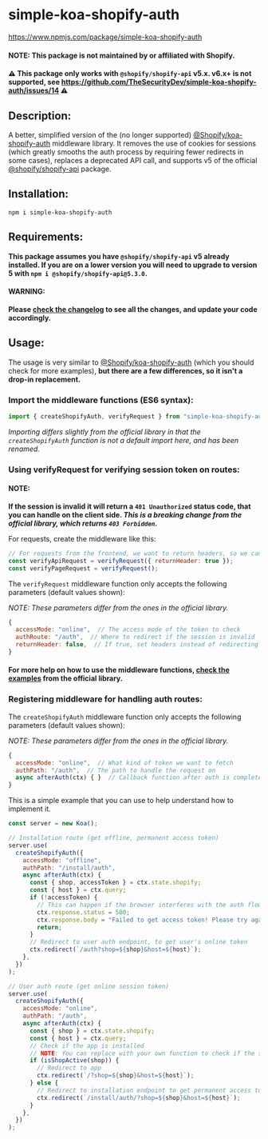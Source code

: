 # simple-koa-shopify-auth

https://www.npmjs.com/package/simple-koa-shopify-auth

#### NOTE: This package is not maintained by or affiliated with Shopify.

#### ⚠️ This package only works with `@shopify/shopify-api` v5.x. v6.x+ is not supported, see https://github.com/TheSecurityDev/simple-koa-shopify-auth/issues/14 ⚠️

## Description:

A better, simplified version of the (no longer supported) [@Shopify/koa-shopify-auth](https://github.com/Shopify/koa-shopify-auth) middleware library. It removes the use of cookies for sessions (which greatly smooths the auth process by requiring fewer redirects in some cases), replaces a deprecated API call, and supports v5 of the official [@shopify/shopify-api](https://github.com/Shopify/shopify-node-api) package.

## Installation:

```
npm i simple-koa-shopify-auth
```

## Requirements:

**This package assumes you have `@shopify/shopify-api` v5 already installed. If you are on a lower version you will need to upgrade to version 5 with `npm i @shopify/shopify-api@5.3.0`.**

#### WARNING:

**Please [check the changelog](https://github.com/Shopify/shopify-api-node/blob/v5.0.1/CHANGELOG.md) to see all the changes, and update your code accordingly.**

## Usage:

The usage is very similar to [@Shopify/koa-shopify-auth](https://github.com/Shopify/koa-shopify-auth#readme) (which you should check for more examples), **but there are a few differences, so it isn't a drop-in replacement.**

### Import the middleware functions (ES6 syntax):

```js
import { createShopifyAuth, verifyRequest } from "simple-koa-shopify-auth";
```

_Importing differs slightly from the official library in that the `createShopifyAuth` function is not a default import here, and has been renamed._

### Using verifyRequest for verifying session token on routes:

#### NOTE:

**If the session is invalid it will return a `401 Unauthorized` status code, that you can handle on the client side. _This is a breaking change from the official library, which returns `403 Forbidden`._**

For requests, create the middleware like this:

```js
// For requests from the frontend, we want to return headers, so we can check if we need to reauth on the client side
const verifyApiRequest = verifyRequest({ returnHeader: true });
const verifyPageRequest = verifyRequest();
```

The `verifyRequest` middleware function only accepts the following parameters (default values shown):

_NOTE: These parameters differ from the ones in the official library._

```js
{
  accessMode: "online",  // The access mode of the token to check
  authRoute: "/auth",  // Where to redirect if the session is invalid
  returnHeader: false,  // If true, set headers instead of redirecting if session is invalid
}
```

#### For more help on how to use the middleware functions, [check the examples](https://github.com/Shopify/koa-shopify-auth#example-app) from the official library.

### Registering middleware for handling auth routes:

The `createShopifyAuth` middleware function only accepts the following parameters (default values shown):

_NOTE: These parameters differ from the ones in the official library._

```js
{
  accessMode: "online",  // What kind of token we want to fetch
  authPath: "/auth",  // The path to handle the request on
  async afterAuth(ctx) { }  // Callback function after auth is completed (the token is available at ctx.state.shopify)
}
```

This is a simple example that you can use to help understand how to implement it.

```js
const server = new Koa();

// Installation route (get offline, permanent access token)
server.use(
  createShopifyAuth({
    accessMode: "offline",
    authPath: "/install/auth",
    async afterAuth(ctx) {
      const { shop, accessToken } = ctx.state.shopify;
      const { host } = ctx.query;
      if (!accessToken) {
        // This can happen if the browser interferes with the auth flow
        ctx.response.status = 500;
        ctx.response.body = "Failed to get access token! Please try again.";
        return;
      }
      // Redirect to user auth endpoint, to get user's online token
      ctx.redirect(`/auth?shop=${shop}&host=${host}`);
    },
  })
);

// User auth route (get online session token)
server.use(
  createShopifyAuth({
    accessMode: "online",
    authPath: "/auth",
    async afterAuth(ctx) {
      const { shop } = ctx.state.shopify;
      const { host } = ctx.query;
      // Check if the app is installed
      // NOTE: You can replace with your own function to check if the shop is installed, or you can just remove it, but this is an extra check that can help prevent auth issues
      if (isShopActive(shop)) {
        // Redirect to app
        ctx.redirect(`/?shop=${shop}&host=${host}`);
      } else {
        // Redirect to installation endpoint to get permanent access token
        ctx.redirect(`/install/auth/?shop=${shop}&host=${host}`);
      }
    },
  })
);
```
